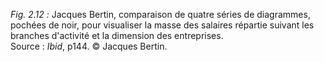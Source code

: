 *Fig. 2.12 :* Jacques Bertin, comparaison de quatre séries de diagrammes, pochées de noir, pour visualiser la masse des salaires répartie suivant les branches d'activité et la dimension des entreprises.  
Source : *Ibid*, p144. © Jacques Bertin.